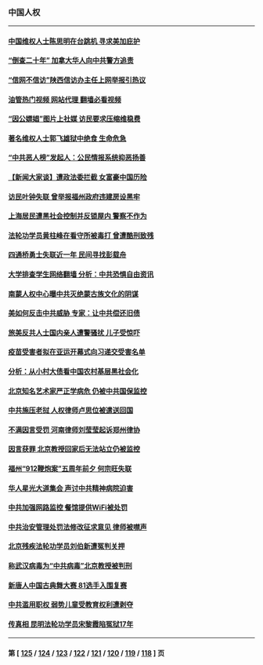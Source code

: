 ### 中国人权
---
#### [中国维权人士陈思明在台跳机 寻求美加庇护](../../pages/ncid278/n14078976.md?09230845) 
#### [“倒查二十年” 加拿大华人向中共警方追责](../../pages/ncid278/n14075217.md?09230845) 
#### [“信网不信访”陕西信访办主任上网举报引热议](../../pages/ncid278/n14078753.md?09230845) 
#### [油管热门视频 网站代理 翻墙必看视频](http://138.2.39.72:81/youtube.html?epic-marker?09230845)
#### [“因公嫖娼”图片上社媒 访民要求压缩维稳费](../../pages/ncid278/n14078677.md?09230845) 
#### [著名维权人士郭飞雄狱中绝食 生命危急](../../pages/ncid278/n14078362.md?09230845) 
#### [“中共恶人榜”发起人：公民情报系统抑恶扬善](../../pages/ncid278/n14078029.md?09230845) 
#### [【新闻大家谈】遭政法委拦截 女富豪中国历险](../../pages/ncid278/n14077770.md?09230845) 
#### [访民叶钟失联 曾举报福州政府违建房设黑牢](../../pages/ncid278/n14077800.md?09230845) 
#### [上海居民遭黑社会控制并反锁屋内 警察不作为](../../pages/ncid278/n14077716.md?09230845) 
#### [法轮功学员黄柱峰在看守所被毒打 曾遭酷刑致残](../../pages/ncid278/n14077119.md?09230845) 
#### [四通桥勇士失联近一年 民间寻找彭载舟](../../pages/ncid278/n14076997.md?09230845) 
#### [大学排查学生网络翻墙 分析：中共恐惧自由资讯](../../pages/ncid278/n14076988.md?09230845) 
#### [南蒙人权中心曝中共灭绝蒙古族文化的阴谋](../../pages/ncid278/n14076767.md?09230845) 
#### [美如何反击中共威胁 专家：让中共偿还旧债](../../pages/ncid278/n14076512.md?09230845) 
#### [旅美反共人士国内亲人遭警骚扰 儿子受惊吓](../../pages/ncid278/n14075238.md?09230845) 
#### [疫苗受害者拟在亚运开幕式向习递交受害名单](../../pages/ncid278/n14074920.md?09230845) 
#### [分析：从小村大债看中国农村基层黑社会化](../../pages/ncid278/n14074789.md?09230845) 
#### [北京知名艺术家严正学病危 仍被中共国保监控](../../pages/ncid278/n14074712.md?09230845) 
#### [中共施压老挝 人权律师卢思位被遣送回国](../../pages/ncid278/n14074014.md?09230845) 
#### [不满因言受罚 河南律师刘莹莹起诉郑州律协](../../pages/ncid278/n14073445.md?09230845) 
#### [因言获罪 北京教授回家后无法站立仍被监控](../../pages/ncid278/n14072705.md?09230845) 
#### [福州“912鞭炮案”五周年前夕 何宗旺失联](../../pages/ncid278/n14071786.md?09230845) 
#### [华人星光大道集会 声讨中共精神病院迫害](../../pages/ncid278/n14071782.md?09230845) 
#### [中共加强网路监控 餐馆提供WiFi被处罚](../../pages/ncid278/n14071345.md?09230845) 
#### [中共治安管理处罚法修改征求意见 律师被噤声](../../pages/ncid278/n14070976.md?09230845) 
#### [北京残疾法轮功学员刘伯新遭冤判关押](../../pages/ncid278/n14069619.md?09230845) 
#### [称武汉病毒为“中共病毒”北京教授被判刑](../../pages/ncid278/n14070053.md?09230845) 
#### [新唐人中国古典舞大赛 81选手入围复赛](../../pages/ncid278/n14069975.md?09230845) 
#### [中共滥用职权 弱势儿童受教育权利遭剥夺](../../pages/ncid278/n14069848.md?09230845) 
#### [传真相 昆明法轮功学员宋黎霞陷冤狱17年](../../pages/ncid278/n14069020.md?09230845) 

---
#### 第 [ [125](./125.md?09230845) / [124](./124.md?09230845) / [123](./123.md?09230845) / [122](./122.md?09230845) / [121](./121.md?09230845) / [120](./120.md?09230845) / [119](./119.md?09230845) / [118](./118.md?09230845) ] 页
